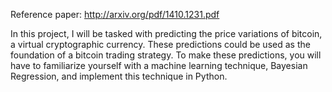 Reference paper: http://arxiv.org/pdf/1410.1231.pdf 
 
In this project, I will be tasked with predicting the price variations of bitcoin, a virtual cryptographic currency. These predictions could be used as the foundation of a bitcoin trading strategy. To make these predictions, you will have to familiarize yourself with a machine learning technique, Bayesian Regression, and implement this technique in Python. 
